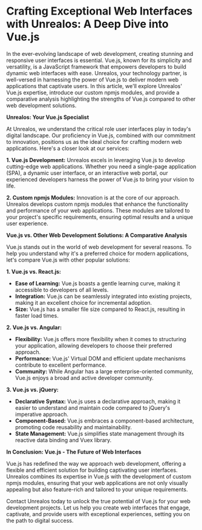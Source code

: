 # Crafting Exceptional Web Interfaces with Unrealos: A Deep Dive into Vue.js

In the ever-evolving landscape of web development, creating stunning and responsive user interfaces is essential. Vue.js, known for its simplicity and versatility, is a JavaScript framework that empowers developers to build dynamic web interfaces with ease. Unrealos, your technology partner, is well-versed in harnessing the power of Vue.js to deliver modern web applications that captivate users. In this article, we'll explore Unrealos' Vue.js expertise, introduce our custom npmjs modules, and provide a comparative analysis highlighting the strengths of Vue.js compared to other web development solutions.

**Unrealos: Your Vue.js Specialist**

At Unrealos, we understand the critical role user interfaces play in today's digital landscape. Our proficiency in Vue.js, combined with our commitment to innovation, positions us as the ideal choice for crafting modern web applications. Here's a closer look at our services:

**1. Vue.js Development:**
Unrealos excels in leveraging Vue.js to develop cutting-edge web applications. Whether you need a single-page application (SPA), a dynamic user interface, or an interactive web portal, our experienced developers harness the power of Vue.js to bring your vision to life.

**2. Custom npmjs Modules:**
Innovation is at the core of our approach. Unrealos develops custom npmjs modules that enhance the functionality and performance of your web applications. These modules are tailored to your project's specific requirements, ensuring optimal results and a unique user experience.

**Vue.js vs. Other Web Development Solutions: A Comparative Analysis**

Vue.js stands out in the world of web development for several reasons. To help you understand why it's a preferred choice for modern applications, let's compare Vue.js with other popular solutions:

**1. Vue.js vs. React.js:**
   - **Ease of Learning:** Vue.js boasts a gentle learning curve, making it accessible to developers of all levels.
   - **Integration:** Vue.js can be seamlessly integrated into existing projects, making it an excellent choice for incremental adoption.
   - **Size:** Vue.js has a smaller file size compared to React.js, resulting in faster load times.

**2. Vue.js vs. Angular:**
   - **Flexibility:** Vue.js offers more flexibility when it comes to structuring your application, allowing developers to choose their preferred approach.
   - **Performance:** Vue.js' Virtual DOM and efficient update mechanisms contribute to excellent performance.
   - **Community:** While Angular has a large enterprise-oriented community, Vue.js enjoys a broad and active developer community.

**3. Vue.js vs. jQuery:**
   - **Declarative Syntax:** Vue.js uses a declarative approach, making it easier to understand and maintain code compared to jQuery's imperative approach.
   - **Component-Based:** Vue.js embraces a component-based architecture, promoting code reusability and maintainability.
   - **State Management:** Vue.js simplifies state management through its reactive data binding and Vuex library.

**In Conclusion: Vue.js - The Future of Web Interfaces**

Vue.js has redefined the way we approach web development, offering a flexible and efficient solution for building captivating user interfaces. Unrealos combines its expertise in Vue.js with the development of custom npmjs modules, ensuring that your web applications are not only visually appealing but also feature-rich and tailored to your unique requirements.

Contact Unrealos today to unlock the true potential of Vue.js for your web development projects. Let us help you create web interfaces that engage, captivate, and provide users with exceptional experiences, setting you on the path to digital success.
